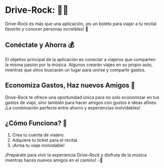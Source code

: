 # Drive-Rock: 🚗🤘

Drive-Rock es más que una aplicación, ¡es un boleto para viajar a tu recital favorito y conocer personas increíbles! 🌟

## Conéctate y Ahorra 💰

El objetivo principal de la aplicación es conectar a viajeros que comparten la misma pasión por la música. Algunos crearán viajes en su propio auto, mientras que otros buscarán un lugar para unirse y compartir gastos.

## Economiza Gastos, Haz nuevos Amigos 🚀

Drive-Rock te ofrece una oportunidad única para no solo economizar en tus gastos de viaje, sino también para hacer amigos con gustos e ideas afines. ¡La combinación perfecta entre ahorro y experiencias inolvidables!

## ¿Cómo Funciona? 🎸

1. Crea tu cuenta de viajero.
2. Adquiere tu ticket para el recital.
3. ¡Arma tu viaje inolvidable!

¡Prepárate para vivir la experiencia Drive-Rock y disfruta de la música mientras haces nuevos amigos en el camino! 🎶🚗
